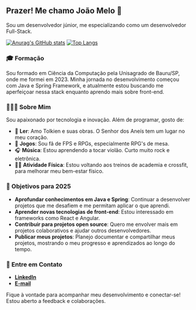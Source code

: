 ## Prazer! Me chamo João Melo 👋
Sou um desenvolvedor júnior, me especializando como um desenvolvedor Full-Stack.

[![Anurag's GitHub stats](https://github-readme-stats.vercel.app/api?username=joao-v-melo&theme=synthwave)](https://github.com/joao-v-melo/github-readme-stats)
[![Top Langs](https://github-readme-stats.vercel.app/api/top-langs/?username=joao-v-melo&theme=synthwave)](https://github.com/joao-v-melo/github-readme-stats)

### 🎓 Formação
Sou formado em Ciência da Computação pela Unisagrado de Bauru/SP, onde me formei em 2023. Minha jornada no desenvolvimento começou com Java e Spring Framework, e atualmente estou buscando me aperfeiçoar nessa stack enquanto aprendo mais sobre front-end.

### 👨🏻‍💻 Sobre Mim
  Sou apaixonado por tecnologia e inovação. Além de programar, gosto de:
  - 📖 **Ler**: Amo Tolkien e suas obras. O Senhor dos Aneís tem um lugar no meu coração.
  - 🎲 **Jogos**: Sou fã de FPS e RPGs, especialmente RPG's de mesa.
  - 🎧 **Música**: Estou aprendendo a tocar violão. Curto muito rock e eletrônica.
  - 💪🏻 **Atividade Física**: Estou voltando aos treinos de academia e crossfit, para melhorar meu bem-estar físico.

### 🚀 Objetivos para 2025
  - **Aprofundar conhecimentos em Java e Spring**: Continuar a desenvolver projetos que me desafiem e me permitam aplicar o que aprendi.
  - **Aprender novas tecnologias de front-end**: Estou interessado em frameworks como React e Angular.
  - **Contribuir para projetos open source**: Quero me envolver mais em projetos colaborativos e ajudar outros desenvolvedores.
  - **Publicar meus projetos**: Planejo documentar e compartilhar meus projetos, mostrando o meu progresso e aprendizados ao longo do tempo.

### 📢 Entre em Contato
- [**LinkedIn**](https://linkedin.com/in/joao-v-melo)
- [**E-mail**](mailto:joaovmelo.17@gmail.com)

Fique à vontade para acompanhar meu desenvolvimento e conectar-se! Estou aberto a feedback e colaborações.

<!--
**joao-v-melo/joao-v-melo** is a ✨ _special_ ✨ repository because its `README.md` (this file) appears on your GitHub profile.

Here are some ideas to get you started:

- 🔭 I’m currently working on ...
- 🌱 I’m currently learning ...
- 👯 I’m looking to collaborate on ...
- 🤔 I’m looking for help with ...
- 💬 Ask me about ...
- 📫 How to reach me: ...
- 😄 Pronouns: ...
- ⚡ Fun fact: ...
-->
